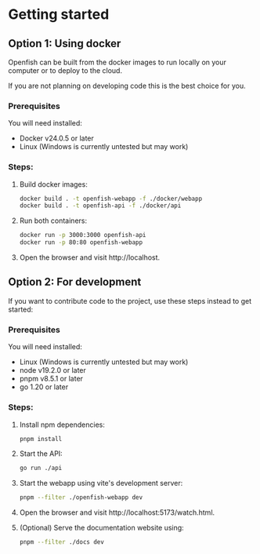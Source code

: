 # Getting started

## Option 1: Using docker
Openfish can be built from the docker images to run locally on your computer or to deploy to the cloud.

If you are not planning on developing code this is the best choice for you.

### Prerequisites
You will need installed:
- Docker v24.0.5 or later
- Linux (Windows is currently untested but may work)

### Steps:
1) Build docker images:
   ```bash
   docker build . -t openfish-webapp -f ./docker/webapp
   docker build . -t openfish-api -f ./docker/api
   ```

2) Run both containers:
   ```bash
   docker run -p 3000:3000 openfish-api          
   docker run -p 80:80 openfish-webapp
   ```
3) Open the browser and visit http://localhost.

## Option 2: For development
If you want to contribute code to the project, use these steps instead to get started:

### Prerequisites
You will need installed:
- Linux (Windows is currently untested but may work)
- node v19.2.0 or later
- pnpm v8.5.1 or later
- go 1.20 or later

### Steps:
1) Install npm dependencies:
   ```bash
   pnpm install
   ```

2) Start the API:
   ```bash
   go run ./api
   ```

3) Start the webapp using vite's development server:
   ```bash
   pnpm --filter ./openfish-webapp dev
   ```

4) Open the browser and visit http://localhost:5173/watch.html.

5) (Optional) Serve the documentation website using:
    ```bash
    pnpm --filter ./docs dev
    ```



